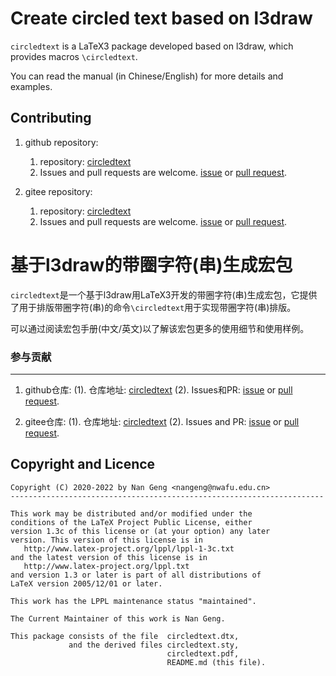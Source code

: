 Create circled text based on l3draw
=======

`circledtext` is a LaTeX3 package developed based on l3draw, which provides macros `\circledtext`.

You can read the manual (in Chinese/English) for more details and examples.

Contributing
------------

1. github repository:
    1. repository: [circledtext](https://github.com/registor/circledtext)
    2. Issues and pull requests are welcome. [issue](https://github.com/registor/circledtext/issues) or [pull request](https://github.com/registor/circledtext/pulls).

2. gitee repository:
    1. repository: [circledtext](https://gitee.com/nwafu_nan/circledtext)
    2. Issues and pull requests are welcome. [issue](https://gitee.com/nwafu_nan/circledtext/issues) or [pull request](https://gitee.com/nwafu_nan/circledtext/pulls).

基于l3draw的带圈字符(串)生成宏包
=======

`circledtext`是一个基于l3draw用LaTeX3开发的带圈字符(串)生成宏包，它提供了用于排版带圈字符(串)的命令`\circledtext`用于实现带圈字符(串)排版。

可以通过阅读宏包手册(中文/英文)以了解该宏包更多的使用细节和使用样例。

###  参与贡献
---------------------

1. github仓库:
    (1). 仓库地址: [circledtext](https://github.com/registor/circledtext)
    (2). Issues和PR: [issue](https://github.com/registor/circledtext/issues) or [pull request](https://github.com/registor/circledtext/pulls).

2. gitee仓库:
    (1). 仓库地址: [circledtext](https://gitee.com/nwafu_nan/circledtext)
    (2). Issues and PR: [issue](https://gitee.com/nwafu_nan/circledtext/issues) or [pull request](https://gitee.com/nwafu_nan/circledtext/pulls).

Copyright and Licence
---------------------

    Copyright (C) 2020-2022 by Nan Geng <nangeng@nwafu.edu.cn>
    ----------------------------------------------------------------------

    This work may be distributed and/or modified under the
    conditions of the LaTeX Project Public License, either
    version 1.3c of this license or (at your option) any later
    version. This version of this license is in
       http://www.latex-project.org/lppl/lppl-1-3c.txt
    and the latest version of this license is in
       http://www.latex-project.org/lppl.txt
    and version 1.3 or later is part of all distributions of
    LaTeX version 2005/12/01 or later.

    This work has the LPPL maintenance status "maintained".

    The Current Maintainer of this work is Nan Geng.

    This package consists of the file  circledtext.dtx,
                 and the derived files circledtext.sty,
                                       circledtext.pdf,
                                       README.md (this file).

